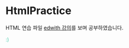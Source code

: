 # HtmlPractice
HTML 연습 파일
<a href="https://www.edwith.org/htmlcss/lecture/16625?isDesc=false">edwith 강의</a>를 보며 공부하였습니다.


<p style="color:#48caac; font-size=1.44em;">:)</p>
